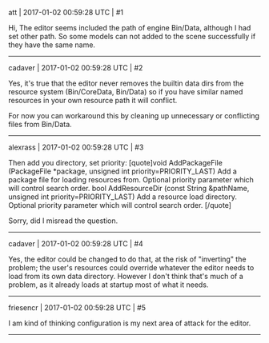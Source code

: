 att | 2017-01-02 00:59:28 UTC | #1

Hi, 
The editor seems included the path of engine Bin/Data, although I had set other path.
 So some models can not added to the scene successfully if they have the same name.

-------------------------

cadaver | 2017-01-02 00:59:28 UTC | #2

Yes, it's true that the editor never removes the builtin data dirs from the resource system (Bin/CoreData, Bin/Data) so if you have similar named resources in your own resource path it will conflict. 

For now you can workaround this by cleaning up unnecessary or conflicting files from Bin/Data.

-------------------------

alexrass | 2017-01-02 00:59:28 UTC | #3

Then add you directory, set priority:
[quote]void 	AddPackageFile (PackageFile *package, unsigned int priority=PRIORITY_LAST)
 	Add a package file for loading resources from. Optional priority parameter which will control search order. 
bool 	AddResourceDir (const String &pathName, unsigned int priority=PRIORITY_LAST)
 	Add a resource load directory. Optional priority parameter which will control search order. [/quote]


Sorry, did I misread the question.

-------------------------

cadaver | 2017-01-02 00:59:28 UTC | #4

Yes, the editor could be changed to do that, at the risk of "inverting" the problem; the user's resources could override whatever the editor needs to load from its own data directory. However I don't think that's much of a problem, as it already loads at startup most of what it needs.

-------------------------

friesencr | 2017-01-02 00:59:28 UTC | #5

I am kind of thinking configuration is my next area of attack for the editor.

-------------------------

